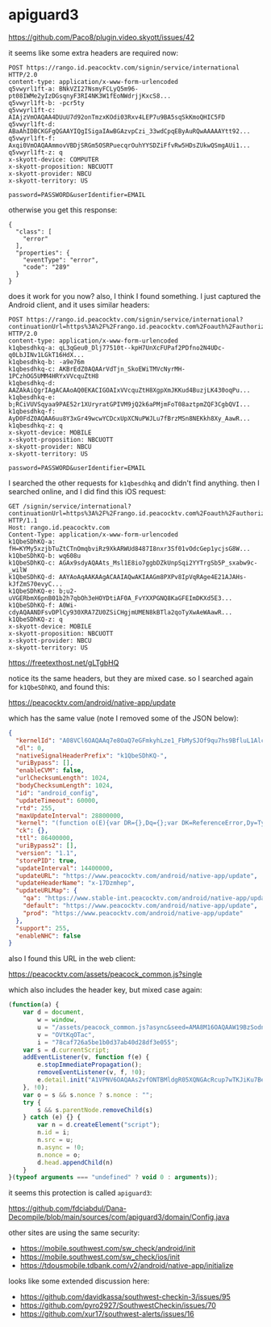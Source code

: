 # apiguard3

https://github.com/Paco8/plugin.video.skyott/issues/42

it seems like some extra headers are required now:

~~~
POST https://rango.id.peacocktv.com/signin/service/international HTTP/2.0
content-type: application/x-www-form-urlencoded
q5vwyrl1ft-a: BNkVZI27NsmyFCLyQ5m96-pt08IWMe2yIzDGsqnyF3RI4NK3W1fEoNWdrjjKxcS8...
q5vwyrl1ft-b: -pcr5ty
q5vwyrl1ft-c: AIAjzVmOAQAA4DUuU7d92onTmzxKOdi03Rxv4LEP7u9BA5sqSkKmoQHIC5FD
q5vwyrl1ft-d: ABaAhIDBCKGFgQGAAYIQgISigaIAwBGAzvpCzi_33wdCpqEByAuRQwAAAAAYtt92...
q5vwyrl1ft-f: Axqi0VmOAQAAmmovVBDjSRGm5OSRPuecqrOuhYYSDZiFfvRw5HDsZUkwQSmgAUi1...
q5vwyrl1ft-z: q
x-skyott-device: COMPUTER
x-skyott-proposition: NBCUOTT
x-skyott-provider: NBCU
x-skyott-territory: US

password=PASSWORD&userIdentifier=EMAIL
~~~

otherwise you get this response:

~~~
{
  "class": [
    "error"
  ],
  "properties": {
    "eventType": "error",
    "code": "289"
  }
}
~~~

does it work for you now? also, I think I found something. I just captured the
Android client, and it uses similar headers:

~~~
POST https://rango.id.peacocktv.com/signin/service/international?continuationUrl=https%3A%2F%2Frango.id.peacocktv.com%2Foauth%2Fauthorize%2Fservice%2Finternational%3Fresponse_type%3Dtoken%26client_id%3Dnbcu_android_phone%26redirect_uri%3Dnbcu%3A%2F%2Fauth%26api_id%3Doauth HTTP/2.0
content-type: application/x-www-form-urlencoded
k1qbesdhkq-a: qL3qGeu0_Dlj77510t--kpH7UnXcFUPaf2PDfno2N4UDc-q0LbJINv1LGkT16HdX...
k1qbesdhkq-b: -a9e76m
k1qbesdhkq-c: AKBrEdZ0AQAArVdTjn_SkoEWiTMVcNyrMH-1PCzhOG5UMM4HRYxVVcquZtH8
k1qbesdhkq-d: AAZAkAiQgrIAgACAAoAQ0EKACIGOAIxVVcquZtH8XgpXmJKKud4BuzjLK430oqPu...
k1qbesdhkq-e: b;RCiVUVSqyaa9PAE52r1XUryratGPIVM9jQ2k6aPMjmFoT08aztpmZQF3CgbQVI...
k1qbesdhkq-f: AyD0FdZ0AQAA6uu8Y3xGr49wcwYCDcxUpXCNuPWJLu7fBrzMSn8NEKkh8Xy_AawR...
k1qbesdhkq-z: q
x-skyott-device: MOBILE
x-skyott-proposition: NBCUOTT
x-skyott-provider: NBCU
x-skyott-territory: US

password=PASSWORD&userIdentifier=EMAIL
~~~

I searched the other requests for `k1qbesdhkq` and didn't find anything. then I
searched online, and I did find this iOS request:

~~~
GET /signin/service/international?continuationUrl=https%3A%2F%2Frango.id.peacocktv.com%2Foauth%2Fauthorize%2Fservice%2Finternational%3Fresponse_type%3Dtoken%26client_id%3Dnowtv%26redirect_uri%3Dnowtv%3A%2F%2Fauth%26api_id%3Doauth HTTP/1.1
Host: rango.id.peacocktv.com
Content-Type: application/x-www-form-urlencoded
k1QbeSDhKQ-a: fH=KYMy5xzjbTuZtCTnOmqbviRz9XkARWUd8487I8nxr3Sf01vOdcGep1ycjsG8W...
k1QbeSDhKQ-b: wq608u
k1QbeSDhKQ-c: AGAx9sdyAQAAts_Msl1E8io7ggbDZkUnpSqi2YYTrgSb5P_sxabw9c-_wilW
k1QbeSDhKQ-d: AAYAoAqAAKAAgACAAIAQwAKIAAGm8PXPv8IpVqRAge4E21AJAHs-kJfZmS70evyC...
k1QbeSDhKQ-e: b;u2-uVGERbmX6pnB01b2h7qbOh3eHOYDtiAF0A_FvYXXPGNQ8KaGFEImDKXd5E3...
k1QbeSDhKQ-f: A0Wi-cdyAQAANDFsvDPlCy930XRA7ZU0ZSiCHgjmUMEN8kBTla2qoTyXwAeWAawR...
k1QbeSDhKQ-z: q
x-skyott-device: MOBILE
x-skyott-proposition: NBCUOTT
x-skyott-provider: NBCU
x-skyott-territory: US
~~~

https://freetexthost.net/gLTgbHQ

notice its the same headers, but they are mixed case. so I searched again for
`k1QbeSDhKQ`, and found this:

https://peacocktv.com/android/native-app/update

which has the same value (note I removed some of the JSON below):

~~~json
{
  "kernelId": "A08VCl6OAQAAq7e8OaQ7eGFmkyhLze1_FbMySJOf9qu7hs9BfluL1Alc2Rc8AUi1B9EAAAAAAABgfTJdYD2ykA==",
  "dl": 0,
  "nativeSignalHeaderPrefix": "k1QbeSDhKQ-",
  "uriBypass": [],
  "enableCVM": false,
  "urlChecksumLength": 1024,
  "bodyChecksumLength": 1024,
  "id": "android_config",
  "updateTimeout": 60000,
  "rtd": 255,
  "maxUpdateInterval": 28800000,
  "kernel": "(function o(E){var DR={},Dq={};var DK=ReferenceError,Dy=TypeErr...",
  "ck": {},
  "ttl": 86400000,
  "uriBypass2": [],
  "version": "1.1",
  "storePID": true,
  "updateInterval": 14400000,
  "updateURL": "https://www.peacocktv.com/android/native-app/update",
  "updateHeaderName": "x-17Dzmhep",
  "updateURLMap": {
    "qa": "https://www.stable-int.peacocktv.com/android/native-app/update",
    "default": "https://www.peacocktv.com/android/native-app/update",
    "prod": "https://www.peacocktv.com/android/native-app/update"
  },
  "support": 255,
  "enableNHC": false
}
~~~

also I found this URL in the web client:

<https://peacocktv.com/assets/peacock_common.js?single>

which also includes the header key, but mixed case again:

~~~js
(function(a) {
    var d = document,
        w = window,
        u = "/assets/peacock_common.js?async&seed=AMA8M16OAQAAW19BzSodn7jeK1y3BUNLpfX2Cmu8iKObSs5vROGLcIYD1HGL&q5VwYrl1FT--z=q",
        v = "OVtKqOTac",
        i = "78caf726a5be1b0d37ab40d28df3e055";
    var s = d.currentScript;
    addEventListener(v, function f(e) {
        e.stopImmediatePropagation();
        removeEventListener(v, f, !0);
        e.detail.init("A1VPNV6OAQAAs2vfONTBMldgR05XQNGAcRcup7wTKJiKu7BeALalgesblKTlAUi1B9GcuNk0wH8AAEB3AAAAAA==", "r7jVpFu61CyaQzAE20ZcgovIXSbDd4=fJ3W_Pmx8w-KLnliqNHhkYs5O9MTReBGUt", [], [1549287101, 1864292991, 1433390943, 1610369413, 1425779306, 350974642, 742174146, 202138393], document.currentScript && document.currentScript.nonce || "kUEu6K03CCWoNS2Gd8Ca5+az", document.currentScript && document.currentScript.nonce || "kUEu6K03CCWoNS2Gd8Ca5+az", [], a)
    }, !0);
    var o = s && s.nonce ? s.nonce : "";
    try {
        s && s.parentNode.removeChild(s)
    } catch (e) {} {
        var n = d.createElement("script");
        n.id = i;
        n.src = u;
        n.async = !0;
        n.nonce = o;
        d.head.appendChild(n)
    }
}(typeof arguments === "undefined" ? void 0 : arguments));
~~~

it seems this protection is called `apiguard3`:

https://github.com/fdciabdul/Dana-Decompile/blob/main/sources/com/apiguard3/domain/Config.java

other sites are using the same security:

- <https://mobile.southwest.com/sw_check/android/init>
- <https://mobile.southwest.com/sw_check/ios/init>
- https://tdousmobile.tdbank.com/v2/android/native-app/initialize

looks like some extended discussion here:

- https://github.com/davidkassa/southwest-checkin-3/issues/95
- https://github.com/pyro2927/SouthwestCheckin/issues/70
- https://github.com/xur17/southwest-alerts/issues/16
